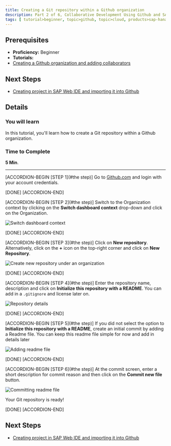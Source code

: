 ```yaml
---
title: Creating a Git repository within a Github organization
description: Part 2 of 6, Collaborative Development Using Github and SAP Web IDE
tags: [ tutorial>beginner, topic>github, topic>cloud, products>sap-hana, products>sap-web-ide, products>sap-hana-cloud-platform ]
---
```

## Prerequisites  
 - **Proficiency:** Beginner
 - **Tutorials:** 
  - [Creating a Github organization and adding collaborators](http://go.sap.com/developer/tutorials/webide-github-creating-org.html)

## Next Steps
 - [Creating project in SAP Web IDE and importing it into Github](http://go.sap.com/developer/tutorials/webide-github-import-project.html)

## Details
### You will learn  
In this tutorial, you'll learn how to create a Git repository within a Github organization. 

### Time to Complete
**5 Min**.

---
[ACCORDION-BEGIN [STEP 1](#the step)]
Go to [Github.com](https://github.com) and login with your account credentials.

[DONE]
[ACCORDION-END] 

[ACCORDION-BEGIN [STEP 2](#the step)]
Switch to the Organization context by clicking on the **Switch dashboard context** drop-down and click on the Organization.

![Switch dashboard context](p2_2.png)

[DONE]
[ACCORDION-END] 

[ACCORDION-BEGIN [STEP 3](#the step)]
Click on **New repository**. Alternatively, click on the **+** icon on the top-right corner and click on **New Repository**.

![Create new repository under an organization](p2_3.png)

[DONE]
[ACCORDION-END]

[ACCORDION-BEGIN [STEP 4](#the step)]
Enter the repository name, description and click on **Initialize this repository with a README**. You can add in a `.gitignore` and license later on.

![Repository details](p2_4.png)

[DONE]
[ACCORDION-END]

[ACCORDION-BEGIN [STEP 5](#the step)]
If you did not select the option to **Initialize this repository with a README**, create an initial commit by adding a Readme file. You can keep this readme file simple for now and add in details later

![Adding readme file](p2_5.png)

[DONE]
[ACCORDION-END]

[ACCORDION-BEGIN [STEP 6](#the step)]
At the commit screen, enter a short description for commit reason and then click on the **Commit new file** button.

![Committing readme file](p2_6.png)
  
Your Git repository is ready!

[DONE]
[ACCORDION-END]

## Next Steps
 - [Creating project in SAP Web IDE and importing it into Github](http://go.sap.com/developer/tutorials/webide-github-import-project.html)
